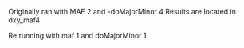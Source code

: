 Originally ran with MAF 2 and -doMajorMinor 4
Results are located in dxy_maf4

Re running with maf 1 and doMajorMinor 1
